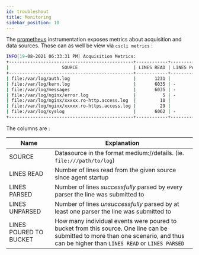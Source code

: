 ```yaml
---
id: troubleshout
title: Monitoring
sidebar_position: 10
---
```


The [prometheus](/observability/prometheus.md) instrumentation exposes metrics about acquisition and data sources.
Those can as well be view via `cscli metrics` :

```bash
INFO[19-08-2021 06:33:31 PM] Acquisition Metrics:                         
+-----------------------------------------------+------------+--------------+----------------+------------------------+
|                    SOURCE                     | LINES READ | LINES PARSED | LINES UNPARSED | LINES POURED TO BUCKET |
+-----------------------------------------------+------------+--------------+----------------+------------------------+
| file:/var/log/auth.log                        |       1231 |          580 |            651 |                    896 |
| file:/var/log/kern.log                        |       6035 | -            |           6035 | -                      |
| file:/var/log/messages                        |       6035 | -            |           6035 | -                      |
| file:/var/log/nginx/error.log                 |          5 | -            |              5 | -                      |
| file:/var/log/nginx/xxxxx.ro-http.access.log  |         10 |            5 |              5 |                     11 |
| file:/var/log/nginx/xxxxx.ro-https.access.log |         29 |           29 | -              |                     30 |
| file:/var/log/syslog                          |       6062 | -            |           6062 | -                      |
+-----------------------------------------------+------------+--------------+----------------+------------------------+

```

The columns are :


| Name | Explanation |
|------|-------------|
| SOURCE | Datasource in the format medium://details. (ie. `file:///path/to/log`) |
| LINES READ | Number of lines read from the given source since agent startup |
| LINES PARSED |  Number of lines *successfully* parsed by every parser the line was submitted to |
| LINES UNPARSED | Number of lines *unsuccessfully* parsed by at least one parser the line was submitted to |
| LINES POURED TO BUCKET | How many individual events were poured to bucket from this source. One line can be submitted to more than one scenario, and thus can be higher than `LINES READ` or `LINES PARSED` |

